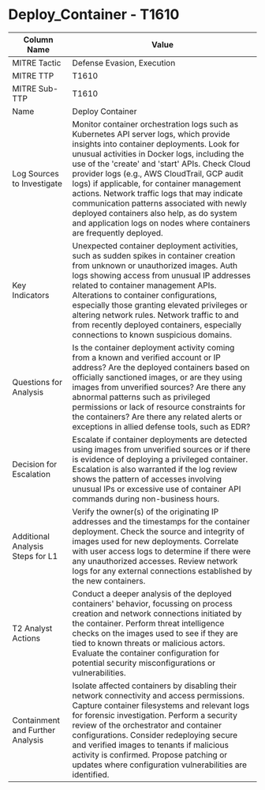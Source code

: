 # Deploy_Container - T1610

| Column Name | Value |
|-------------|-------|
| MITRE Tactic | Defense Evasion, Execution |
| MITRE TTP | T1610 |
| MITRE Sub-TTP | T1610 |
| Name | Deploy Container |
| Log Sources to Investigate | Monitor container orchestration logs such as Kubernetes API server logs, which provide insights into container deployments. Look for unusual activities in Docker logs, including the use of the 'create' and 'start' APIs. Check Cloud provider logs (e.g., AWS CloudTrail, GCP audit logs) if applicable, for container management actions. Network traffic logs that may indicate communication patterns associated with newly deployed containers also help, as do system and application logs on nodes where containers are frequently deployed. |
| Key Indicators | Unexpected container deployment activities, such as sudden spikes in container creation from unknown or unauthorized images. Auth logs showing access from unusual IP addresses related to container management APIs. Alterations to container configurations, especially those granting elevated privileges or altering network rules. Network traffic to and from recently deployed containers, especially connections to known suspicious domains. |
| Questions for Analysis | Is the container deployment activity coming from a known and verified account or IP address? Are the deployed containers based on officially sanctioned images, or are they using images from unverified sources? Are there any abnormal patterns such as privileged permissions or lack of resource constraints for the containers? Are there any related alerts or exceptions in allied defense tools, such as EDR? |
| Decision for Escalation | Escalate if container deployments are detected using images from unverified sources or if there is evidence of deploying a privileged container. Escalation is also warranted if the log review shows the pattern of accesses involving unusual IPs or excessive use of container API commands during non-business hours. |
| Additional Analysis Steps for L1 | Verify the owner(s) of the originating IP addresses and the timestamps for the container deployment. Check the source and integrity of images used for new deployments. Correlate with user access logs to determine if there were any unauthorized accesses. Review network logs for any external connections established by the new containers. |
| T2 Analyst Actions | Conduct a deeper analysis of the deployed containers' behavior, focussing on process creation and network connections initiated by the container. Perform threat intelligence checks on the images used to see if they are tied to known threats or malicious actors. Evaluate the container configuration for potential security misconfigurations or vulnerabilities. |
| Containment and Further Analysis | Isolate affected containers by disabling their network connectivity and access permissions. Capture container filesystems and relevant logs for forensic investigation. Perform a security review of the orchestrator and container configurations. Consider redeploying secure and verified images to tenants if malicious activity is confirmed. Propose patching or updates where configuration vulnerabilities are identified. |
